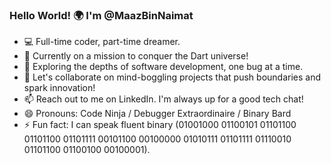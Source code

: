 ### Hello World! 🌍 I'm @MaazBinNaimat

- 💻 Full-time coder, part-time dreamer.
- 🚀 Currently on a mission to conquer the Dart universe!
- 🔭 Exploring the depths of software development, one bug at a time.
- 💬 Let's collaborate on mind-boggling projects that push boundaries and spark innovation!
- 📫 Reach out to me on LinkedIn. I'm always up for a good tech chat!
- 😄 Pronouns: Code Ninja / Debugger Extraordinaire /  Binary Bard
- ⚡ Fun fact: I can speak fluent binary (01001000 01100101 01101100 01101100 01101111 00101100 00100000 01010111 01101111 01110010 01101100 01100100 00100001).

<!---
MaazBinNaimat/MaazBinNaimat is a ✨ special ✨ repository because its `README.md` (this file) appears on your GitHub profile.
You can click the Preview link to take a look at your changes.
--->
